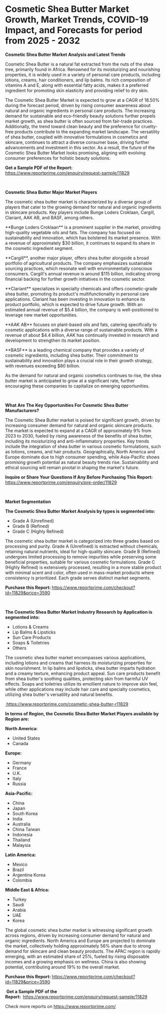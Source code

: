 <p><h1>Cosmetic Shea Butter Market Growth, Market Trends, COVID-19 Impact, and Forecasts for period from 2025 - 2032</h1></p><p><strong>Cosmetic Shea Butter Market Analysis and Latest Trends</strong></p>
<p><p>Cosmetic Shea Butter is a natural fat extracted from the nuts of the shea tree, primarily found in Africa. Renowned for its moisturizing and nourishing properties, it is widely used in a variety of personal care products, including lotions, creams, hair conditioners, and lip balms. Its rich composition of vitamins A and E, along with essential fatty acids, makes it a preferred ingredient for promoting skin elasticity and providing relief to dry skin.</p><p>The Cosmetic Shea Butter Market is expected to grow at a CAGR of 18.50% during the forecast period, driven by rising consumer awareness about natural and organic ingredients in personal care products. The increasing demand for sustainable and eco-friendly beauty solutions further propels market growth, as shea butter is often sourced from fair-trade practices. Additionally, the trend toward clean beauty and the preference for cruelty-free products contribute to the expanding market landscape. The versatility of shea butter, coupled with innovative formulations in cosmetics and skincare, continues to attract a diverse consumer base, driving further advancements and investment in this sector. As a result, the future of the Cosmetic Shea Butter Market looks promising, aligning with evolving consumer preferences for holistic beauty solutions.</p></p>
<p><strong>Get a Sample PDF of the Report:&nbsp;</strong> <a href="https://www.reportprime.com/enquiry/request-sample/11829?utm_campaign=3210&utm_medium=2&utm_source=Github&utm_content=ia&utm_term=17032025&utm_id=cosmetic-shea-butter">https://www.reportprime.com/enquiry/request-sample/11829</a></p>
<p>&nbsp;</p>
<p><strong>Cosmetic Shea Butter Major Market Players</strong></p>
<p><p>The cosmetic shea butter market is characterized by a diverse group of players that cater to the growing demand for natural and organic ingredients in skincare products. Key players include Bunge Loders Croklaan, Cargill, Clariant, AAK AB, and BASF, among others.</p><p>**Bunge Loders Croklaan** is a prominent supplier in the market, providing high-quality vegetable oils and fats. The company has focused on sustainability and innovation, which has bolstered its market presence. With a revenue of approximately $30 billion, it continues to expand its share in the cosmetic ingredient segment.</p><p>**Cargill**, another major player, offers shea butter alongside a broad portfolio of agricultural products. The company emphasizes sustainable sourcing practices, which resonate well with environmentally conscious consumers. Cargill's annual revenue is around $115 billion, indicating strong financial backing for further growth initiatives in the cosmetic sector.</p><p>**Clariant** specializes in specialty chemicals and offers cosmetic-grade shea butter, promoting its product's multifunctionality in personal care applications. Clariant has been investing in innovation to enhance its product portfolio, which is expected to drive future growth. With an estimated annual revenue of $5.4 billion, the company is well-positioned to leverage new market opportunities.</p><p>**AAK AB** focuses on plant-based oils and fats, catering specifically to cosmetic applications with a diverse range of sustainable products. With a revenue of about $4.4 billion, AAK has continually invested in research and development to strengthen its market position.</p><p>**BASF** is a leading chemical company that provides a variety of cosmetic ingredients, including shea butter. Their commitment to sustainability and innovation plays a crucial role in their growth strategy, with revenues exceeding $80 billion.</p><p>As the demand for natural and organic cosmetics continues to rise, the shea butter market is anticipated to grow at a significant rate, further encouraging these companies to capitalize on emerging opportunities.</p></p>
<p>&nbsp;</p>
<p><strong>What Are The Key Opportunities For Cosmetic Shea Butter Manufacturers?</strong></p>
<p><p>The Cosmetic Shea Butter market is poised for significant growth, driven by increasing consumer demand for natural and organic skincare products. The market is expected to expand at a CAGR of approximately 9% from 2023 to 2030, fueled by rising awareness of the benefits of shea butter, including its moisturizing and anti-inflammatory properties. Key trends include the integration of shea butter in various cosmetic formulations, such as lotions, creams, and hair products. Geographically, North America and Europe dominate due to high consumer spending, while Asia-Pacific shows promising growth potential as natural beauty trends rise. Sustainability and ethical sourcing will remain pivotal in shaping the market's future.</p></p>
<p><strong>Inquire or Share Your Questions If Any Before Purchasing This Report:</strong> <a href="https://www.reportprime.com/enquiry/pre-order/11829?utm_campaign=3210&utm_medium=2&utm_source=Github&utm_content=ia&utm_term=17032025&utm_id=cosmetic-shea-butter">https://www.reportprime.com/enquiry/pre-order/11829</a></p>
<p>&nbsp;</p>
<p><strong>Market Segmentation</strong></p>
<p><strong>The Cosmetic Shea Butter Market Analysis by types is segmented into:</strong></p>
<p><ul><li>Grade A (Unrefined)</li><li>Grade B (Refined)</li><li>Grade C (Highly Refined)</li></ul></p>
<p><p>The cosmetic shea butter market is categorized into three grades based on processing and purity. Grade A (Unrefined) is extracted without chemicals, retaining natural nutrients, ideal for high-quality skincare. Grade B (Refined) undergoes limited processing to remove impurities while preserving some beneficial properties, suitable for various cosmetic formulations. Grade C (Highly Refined) is extensively processed, resulting in a more stable product with minimal scent and color, often used in mass-market products where consistency is prioritized. Each grade serves distinct market segments.</p></p>
<p><strong>Purchase this Report:&nbsp;</strong><a href="https://www.reportprime.com/checkout?id=11829&price=3590&utm_campaign=3210&utm_medium=2&utm_source=Github&utm_content=ia&utm_term=17032025&utm_id=cosmetic-shea-butter">https://www.reportprime.com/checkout?id=11829&price=3590</a></p>
<p>&nbsp;</p>
<p><strong>The Cosmetic Shea Butter Market Industry Research by Application is segmented into:</strong></p>
<p><ul><li>Lotions & Creams</li><li>Lip Balms & Lipsticks</li><li>Sun Care Products</li><li>Soaps & Toiletries</li><li>Others</li></ul></p>
<p><p>The cosmetic shea butter market encompasses various applications, including lotions and creams that harness its moisturizing properties for skin nourishment. In lip balms and lipsticks, shea butter imparts hydration and a creamy texture, enhancing product appeal. Sun care products benefit from shea butter's soothing qualities, protecting skin from harmful UV effects. Soaps and toiletries utilize its emollient nature to improve skin feel, while other applications may include hair care and specialty cosmetics, utilizing shea butter's versatility and natural benefits.</p></p>
<p><a href="https://www.reportprime.com/cosmetic-shea-butter-r11829?utm_campaign=3210&utm_medium=2&utm_source=Github&utm_content=ia&utm_term=17032025&utm_id=cosmetic-shea-butter">&nbsp;https://www.reportprime.com/cosmetic-shea-butter-r11829</a></p>
<p><strong>In terms of Region, the Cosmetic Shea Butter Market Players available by Region are:</strong></p>
<p>
    <p> <strong> North America: </strong>
        <ul>
            <li>United States</li>
            <li>Canada</li>
        </ul>
        </p> 
    <p> <strong> Europe: </strong>
        <ul>
            <li>Germany</li>
            <li>France</li>
            <li>U.K.</li>
            <li>Italy</li>
            <li>Russia</li>
        </ul>
        </p> 
    <p> <strong> Asia-Pacific: </strong>
        <ul>
            <li>China</li>
            <li>Japan</li>
            <li>South Korea</li>
            <li>India</li>
            <li>Australia</li>
            <li>China Taiwan</li>
            <li>Indonesia</li>
            <li>Thailand</li>
            <li>Malaysia</li>
        </ul>
        </p> 
    <p> <strong> Latin America: </strong>
        <ul>
            <li>Mexico</li>
            <li>Brazil</li>
            <li>Argentina Korea</li>
            <li>Colombia</li>
        </ul>
        </p> 
    <p> <strong> Middle East & Africa: </strong>
        <ul>
            <li>Turkey</li>
            <li>Saudi</li>
            <li>Arabia</li>
            <li>UAE</li>
            <li>Korea</li>
        </ul>
    </p>
    </p>
<p><p>The global cosmetic shea butter market is witnessing significant growth across regions, driven by increasing consumer demand for natural and organic ingredients. North America and Europe are projected to dominate the market, collectively holding approximately 56% share due to strong demand for skincare and clean beauty products. The APAC region is rapidly emerging, with an estimated share of 25%, fueled by rising disposable incomes and a growing emphasis on wellness. China is also showing potential, contributing around 19% to the overall market.</p></p>
<p><strong>Purchase this Report: </strong><a href="https://www.reportprime.com/checkout?id=11829&price=3590&utm_campaign=3210&utm_medium=2&utm_source=Github&utm_content=ia&utm_term=17032025&utm_id=cosmetic-shea-butter">https://www.reportprime.com/checkout?id=11829&price=3590</a></p>
<p>&nbsp;<strong>Get a Sample PDF of the Report:&nbsp;&nbsp;</strong><a href="https://www.reportprime.com/enquiry/request-sample/11829?utm_campaign=3210&utm_medium=2&utm_source=Github&utm_content=ia&utm_term=17032025&utm_id=cosmetic-shea-butter">https://www.reportprime.com/enquiry/request-sample/11829</a></p>
<p><strong></strong></p>
<p>Check more reports on <a href="https://www.reportprime.com/?utm_campaign=3210&utm_medium=2&utm_source=Github&utm_content=ia&utm_term=17032025&utm_id=cosmetic-shea-butter">https://www.reportprime.com/</a></p>